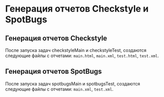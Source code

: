 # Генерация отчетов Checkstyle и SpotBugs #

## Генерация отчетов Checkstyle ##

После запуска задач checkstyleMain и checkstyleTest, создаются следующие файлы с отчетами:
``` main.html ```, ``` main.xml ```, ``` test.html ```, ``` test.xml ```.

## Генерация отчетов SpotBugs ##

После запуска задач spotbugsMain и spotbugsTest, создаются следующие файлы с отчетами:
``` main.xml ```, ``` test.xml ```.